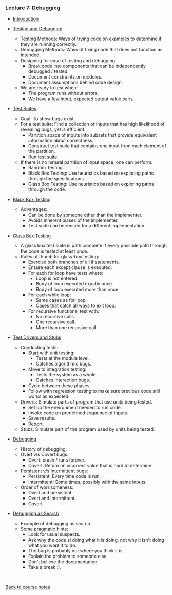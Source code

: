 ### Lecture 7: Debugging

* [Introduction](https://www.youtube.com/watch?v=LxI8Mko_MKs)

* [Testing and Debugging](https://www.youtube.com/watch?v=xnhi9-ud_vI)
  * Testing Methods: Ways of trying code on examples to determine if they are running correctly.
  * Debugging Methods: Ways of fixing code that does not function as intended.
  * Designing for ease of testing and debugging:
    * Break code into components that can be independently debugged / tested.
    * Document constraints on modules.
    * Document assumptions behind code design.
  * We are ready to test when:
    * The program runs without errors.
    * We have a few input, expected output value pairs.

* [Test Suites](https://www.youtube.com/watch?v=f2655NqIYtA)
  * Goal: To show bugs exist.
  * For a test suite: Find a collection of inputs that has high likelihood of revealing bugs, yet is efficient:
    * Partition space of inputs into subsets that provide equivalent information about correctness.
    * Construct test suite that contains one input from each element of the partition.
    * Run test suite.
  * If there is no natural partition of input space, one can perform:
    * Random Testing.
    * Black Box Testing: Use heuristics based on exploring paths through the specifications.
    * Glass Box Testing: Use heuristics based on exploring paths through the code.

* [Black Box Testing](https://www.youtube.com/watch?v=l8Hw2V1tXmc)
  * Advantages:
    * Can be done by someone other than the implementer.
    * Avoids inherent biases of the implementer.
    * Test suite can be reused for a different implementation.

* [Glass Box Testing](https://www.youtube.com/watch?v=EeGAH_Es_7s)
  * A glass box test suite is path complete if every possible path through the code is tested at least once.
  * Rules of thumb for glass-box testing:
    * Exercise both branches of all if statements.
    * Ensure each except clause is executed.
    * For each for loop have tests where:
      * Loop is not entered.
      * Body of loop executed exactly once.
      * Body of loop executed more than once.
    * For each while loop:
      * Same cases as for loop.
      * Cases that catch all ways to exit loop.
    * For recursive functions, test with:
      * No recursive calls.
      * One recursive call.
      * More than one recursive call.

* [Test Drivers and Stubs](https://www.youtube.com/watch?v=j-d7-5lWcT4)
  * Conducting tests:
    * Start with unit testing: 
      * Tests at the module level.
      * Catches algorithmic bugs.
    * Move to integration testing:
      * Tests the system as a whole.
      * Catches interaction bugs.
    * Cycle between these phases.
    * Follow with regression testing to make sure previous code still works as expected.
  * Drivers: Simulate parts of program that use units being tested.
    * Set up the environment needed to run code.
    * Invoke code on predefined sequence of inputs.
    * Save results.
    * Report.
  * Stubs: Simulate part of the program used by units being tested.
  
* [Debugging](https://www.youtube.com/watch?v=euWTTA4YPaY)
  * History of debugging.
  * Overt v/s Covert bugs:
    * Overt: crash / runs forever.
    * Covert: Return an incorrect value that is hard to determine.
  * Persistent v/s Intermittent bugs:
    * Persistent: Every time code is run.
    * Intermittent: Some times, possibly with the same inputs.
  * Order of worrisomeness:
      * Overt and persistent.
      * Overt and intermittent.
      * Covert.

* [Debugging as Search](https://www.youtube.com/watch?v=4cz7_-_VlmI)
  * Example of debugging as search.
  * Some pragmatic hints:
    * Look for usual suspects.
    * Ask why the code si doing what it is doing, not why it isn't doing what you want it to do.
    * The bug is probably not where you think it is.
    * Explain the problem to someone else.
    * Don't believe the documentation.
    * Take a break :).

<br>

[Back to course notes](../Course_Notes.md)

